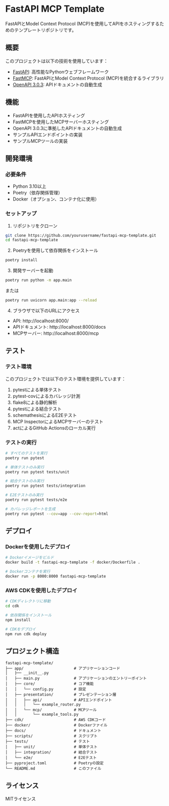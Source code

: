 # FastAPI MCP Template

FastAPIとModel Context Protocol (MCP)を使用してAPIをホスティングするためのテンプレートリポジトリです。

## 概要

このプロジェクトは以下の技術を使用しています：

- [FastAPI](https://fastapi.tiangolo.com/ja/): 高性能なPythonウェブフレームワーク
- [FastMCP](https://fastapi-mcp.tadata.com/getting-started/welcome): FastAPIとModel Context Protocol (MCP)を統合するライブラリ
- [OpenAPI 3.0.3](https://swagger.io/specification/): APIドキュメントの自動生成

## 機能

- FastAPIを使用したAPIホスティング
- FastMCPを使用したMCPサーバーホスティング
- OpenAPI 3.0.3に準拠したAPIドキュメントの自動生成
- サンプルAPIエンドポイントの実装
- サンプルMCPツールの実装

## 開発環境

### 必要条件

- Python 3.10以上
- Poetry（依存関係管理）
- Docker（オプション、コンテナ化に使用）

### セットアップ

1. リポジトリをクローン

```bash
git clone https://github.com/yourusername/fastapi-mcp-template.git
cd fastapi-mcp-template
```

2. Poetryを使用して依存関係をインストール

```bash
poetry install
```

3. 開発サーバーを起動

```bash
poetry run python -m app.main
```

または

```bash
poetry run uvicorn app.main:app --reload
```

4. ブラウザで以下のURLにアクセス

- API: http://localhost:8000/
- APIドキュメント: http://localhost:8000/docs
- MCPサーバー: http://localhost:8000/mcp

## テスト

### テスト環境

このプロジェクトでは以下のテスト環境を提供しています：

1. pytestによる単体テスト
2. pytest-covによるカバレッジ計測
3. flake8による静的解析
4. pytestによる結合テスト
5. schemathesisによるE2Eテスト
6. MCP InspectorによるMCPサーバーのテスト
7. actによるGitHub Actionsのローカル実行

### テストの実行

```bash
# すべてのテストを実行
poetry run pytest

# 単体テストのみ実行
poetry run pytest tests/unit

# 結合テストのみ実行
poetry run pytest tests/integration

# E2Eテストのみ実行
poetry run pytest tests/e2e

# カバレッジレポートを生成
poetry run pytest --cov=app --cov-report=html
```

## デプロイ

### Dockerを使用したデプロイ

```bash
# Dockerイメージをビルド
docker build -t fastapi-mcp-template -f docker/Dockerfile .

# Dockerコンテナを実行
docker run -p 8000:8000 fastapi-mcp-template
```

### AWS CDKを使用したデプロイ

```bash
# CDKディレクトリに移動
cd cdk

# 依存関係をインストール
npm install

# CDKをデプロイ
npm run cdk deploy
```

## プロジェクト構造

```
fastapi-mcp-template/
├── app/                      # アプリケーションコード
│   ├── __init__.py
│   ├── main.py               # アプリケーションのエントリーポイント
│   ├── core/                 # コア機能
│   │   └── config.py         # 設定
│   ├── presentation/         # プレゼンテーション層
│   │   ├── api/              # APIエンドポイント
│   │   │   └── example_router.py
│   │   └── mcp/              # MCPツール
│   │       └── example_tools.py
├── cdk/                      # AWS CDKコード
├── docker/                   # Dockerファイル
├── docs/                     # ドキュメント
├── scripts/                  # スクリプト
├── tests/                    # テスト
│   ├── unit/                 # 単体テスト
│   ├── integration/          # 結合テスト
│   └── e2e/                  # E2Eテスト
├── pyproject.toml            # Poetryの設定
└── README.md                 # このファイル
```

## ライセンス

MITライセンス

